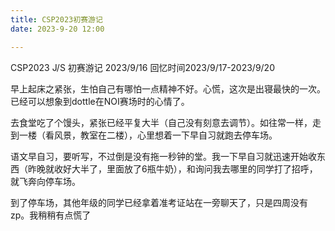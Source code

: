 ```yaml
---
title: CSP2023初赛游记
date: 2023-9-20 12:00

---
```


CSP2023 J/S 初赛游记 2023/9/16  回忆时间2023/9/17-2023/9/20 

<!--more-->

早上起床之紧张，生怕自己有哪怕一点精神不好。心慌，这次是出寝最快的一次。已经可以想象到dottle在NOI赛场时的心情了。

去食堂吃了个馒头，紧张已经平复大半（自己没有刻意去调节）。如往常一样，走到一楼（看风景，教室在二楼），心里想着一下早自习就跑去停车场。

语文早自习，要听写，不过倒是没有拖一秒钟的堂。我一下早自习就迅速开始收东西（昨晚就收好大半了，里面放了6瓶牛奶），和询问我去哪里的同学打了招呼，就飞奔向停车场。

到了停车场，其他年级的同学已经拿着准考证站在一旁聊天了，只是四周没有zp<!--赵鹏老师-->。我稍稍有点慌了


